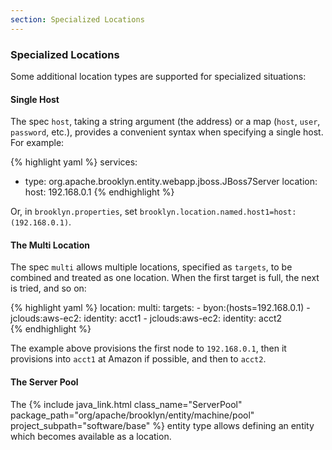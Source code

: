 ```yaml
---
section: Specialized Locations
---
```


### Specialized Locations

Some additional location types are supported for specialized situations:

#### Single Host

The spec `host`, taking a string argument (the address) or a map (`host`, `user`, `password`, etc.),
provides a convenient syntax when specifying a single host.
For example:

{% highlight yaml %}
services:
- type: org.apache.brooklyn.entity.webapp.jboss.JBoss7Server 
  location:
    host: 192.168.0.1
{% endhighlight %}

Or, in `brooklyn.properties`, set `brooklyn.location.named.host1=host:(192.168.0.1)`.


#### The Multi Location

The spec `multi` allows multiple locations, specified as `targets`,
to be combined and treated as one location.
When the first target is full, the next is tried, and so on:

{% highlight yaml %}
location:
  multi:
    targets:
    - byon:(hosts=192.168.0.1)
    - jclouds:aws-ec2:
      identity: acct1
    - jclouds:aws-ec2:
      identity: acct2      
{% endhighlight %}

The example above provisions the first node to `192.168.0.1`,
then it provisions into `acct1` at Amazon if possible,
and then to `acct2`.



#### The Server Pool

The {% include java_link.html class_name="ServerPool" package_path="org/apache/brooklyn/entity/machine/pool" project_subpath="software/base" %}
entity type allows defining an entity which becomes available as a location.

